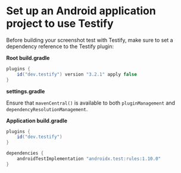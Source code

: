 # Set up an Android application project to use Testify

Before building your screenshot test with Testify, make sure to set a dependency reference to the Testify plugin:

**Root build.gradle**

```groovy
plugins {
    id("dev.testify") version "3.2.1" apply false
}
```

**settings.gradle**

Ensure that `mavenCentral()` is available to both `pluginManagement` and `dependencyResolutionManagement`.

**Application build.gradle**
```groovy
plugins {
    id("dev.testify")
}

dependencies {
    androidTestImplementation "androidx.test:rules:1.10.0"
}
```
